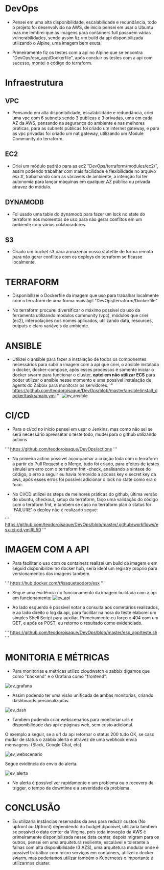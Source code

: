 # DevOps

- Pensei em uma alta disponibilidade, escalabilidade e redundância, todo o projeto foi desenvolvido na AWS, de inicio pensei em usar o Ubuntu mas me lembrei que as imagens para containers full possuem várias vulnerabilidades, sendo assim fiz um build da api disponibilizada utilizando o Alpine, uma imagem bem exuta.

- Primeiramente fiz os testes com a api no Alpine que se encontra "DevOps/esx_app/Dockerfile", após concluir os testes com a api com sucesso, montei o código do terraform.

# Infraestrutura

## VPC
- Pensando em alta disponibilidade, escalabilidade e redundância, criei uma vpc com 6 subnets sendo 3 publicas e 3 privadas, uma em cada AZ da AWS, pensando na segurança do ambiente e nas melhores práticas, para as subnets públicas foi criado um internet gateway, e para as vpc privadas foi criado um nat gateway, utilizando um Module Community do terraform.

## EC2
- Criei um módulo padrão para as ec2 "DevOps/terraform/modules/ec2/", assim podendo trabalhar com mais facilidade e flexibilidade no arquivo esx.tf, trabalhando com as váriaveis de ambiente, a intenção foi ter autonomia para lançar máquinas em qualquer AZ pública ou privada atravez do módulo.

## DYNAMODB
- Foi usado uma table do dynamodb para fazer um lock no state do terraform nos momentos de uso para não gerar conflitos em um ambiente com vários colaboradores.

## S3
- Criado um bucket s3 para armazenar nosso statefile de forma remota para não gerar conflitos com os deploys do terraform se ficasse localmente.

# TERRAFORM
- Disponibilizei o Dockerfile da imagem que uso para trabalhar localmente com o terraform de uma forma mais ágil "DevOps/terraform/Dockerfile"

- No terraform procurei diversificar o máximo possível do uso da ferramenta utilizando modulos community (vpc), módulos que criei (ec2), interpolações nos nomes aplicados, utilizando data, resources, outputs e claro variáveis de ambiente.

# ANSIBLE
- Utilizei o ansible para fazer a instalação de todos os componentes necessários para subir a imagem com a api que criei, o ansible instalada o docker, docker-compose, após esses processos é somente iniciar o docker swarm para funcionar o cluster, **optei em não utilizar ECS** para poder utilizar o ansible nesse momento e uma possível instalação de agents do Zabbix para monitorar os servidores.
'''
https://github.com/teodoroisaque/DevOps/blob/master/ansible/install_docker/tasks/main.yml
'''
![ev_ansible](https://user-images.githubusercontent.com/42479203/120551761-c6252580-c3cc-11eb-965f-522ae083c84c.jpeg)



# CI/CD
- Para o ci/cd no início pensei em usar o Jenkins, mas como não sei se será necessário aprensetar o teste todo, mudei para o github utilizando actions

'''
https://github.com/teodoroisaque/DevOps/actions
'''

- Na primeira action  possível acompanhar a criação toda com o terraform a partir do Pull Request e o Merge, tudo foi criado, para efeitos de testes simulei um erro com o terraform fmt -check, analisando a sintaxe do código, o erro a seguir eu havia removido a access key e secret key da aws, após esses erros foi possível adicionar o lock no state como era o foco.

- No CI/CD utilizei os steps de melhores práticas do github, última versão do ubuntu, checkout, setup do terraform, faço uma validação do código com o teraform fmt, e também se caso no terraform plan o status for 'FAILURE' o deploy não é realizado segue:

'''
https://github.com/teodoroisaque/DevOps/blob/master/.github/workflows/esx-ci-cd.yml#L50
'''


# IMAGEM COM A API
- Para facilitar o uso com os containers realizei um build da imagem e em seguid disponibilizei no docker hub, seria ideal um registry próprio para versionamentos das imagens também.

'''
https://hub.docker.com/r/isaqueteodoro/esx
'''
- Segue uma evidência do funcionamento da imagem buildada com a api em funcionamento:
![ev_api](https://user-images.githubusercontent.com/42479203/120552719-f620f880-c3cd-11eb-8cee-912f0c8ccffa.jpeg)

- Ao lado esquerdo é possível notar a consulta aos cometários realizados, e ao lado direito o log da api, para facilitar na hora do teste elaborei um simples Shell Script para auxiliar. Primeiramente eu forço o 404 com um GET, e após os POST, eu retorno o resultado como evidenciado.
 
'''
https://github.com/teodoroisaque/DevOps/blob/master/esx_app/teste.sh
'''


# MONITORIA E MÉTRICAS
- Para monitorias e métricas utilizo cloudwatch e zabbix digamos que como "backend" e o Grafana como "frontend".

![ev_grafana](https://user-images.githubusercontent.com/42479203/120553431-dd651280-c3ce-11eb-8d2c-9ba394c14a15.jpeg)

- Assim podendo ter uma visão unificada de ambas monitorias, criando dashboards personalizadas.

![ev_dash](https://user-images.githubusercontent.com/42479203/120553781-4ba9d500-c3cf-11eb-9ad9-defbf7cb22a8.jpeg)

- Também podendo criar webscenarios para monitoriar urls e disponibilidade das api e páginas web, sem custo adicional.

O exemplo a seguir, se a url da api retornar o status 200 tudo OK, se caso mudar de status o zabbix alerta e atravez de uma webhook envia mensagens. (Slack, Google Chat, etc)

![ev_webscenario](https://user-images.githubusercontent.com/42479203/120554083-b4914d00-c3cf-11eb-82c5-89e2eaa797e7.jpeg)

Segue evidência do envio do alerta.

![ev_alerta](https://user-images.githubusercontent.com/42479203/120554370-0a65f500-c3d0-11eb-8ecc-aab14d9c216d.jpeg)

- No alerta é possível ver rapidamente o um problema ou o recovery da trigger, o tempo de downtime e a severidade da problema.

# CONCLUSÃO

- Eu utilizaria instâncias reservadas da aws para reduzir custos (No upfront ou Upfront) dependendo do budget diponível, utilizaria também se possível o data center da Virgina, pois toda inovação da AWS é primeiramente disponibilizada nesse data center, depois migram para os outros, pensei em uma arquitetura resiliente, escalável e tolerante a falhas com alta disponibilidade (3 AZS), uma arquitetura modular onde é possível trabalhar com micro serviços em containers, utilizei o docker swarm, mas poderiamos utilizar também o Kubernetes o importante é utilizarmos cluster.



